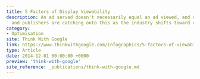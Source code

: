 ```yaml
---
title: 5 Factors of Display Viewability
description: An ad served doesn't necessarily equal an ad viewed, and digital advertisers
  and publishers are catching onto this as the industry shifts toward valuing viewability.
category:
- Optimisation
site: Think With Google
link: https://www.thinkwithgoogle.com/infographics/5-factors-of-viewability.html
type: Article
date: 2014-12-01 00:00:00 +0000
preview: 'think-with-google'
site_reference: _publications/think-with-google.md
---
```

